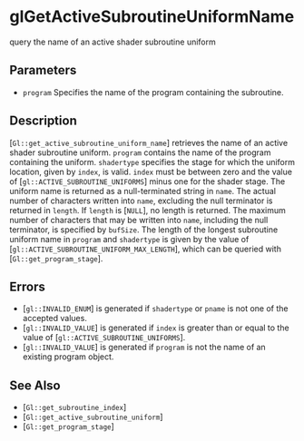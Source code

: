 # glGetActiveSubroutineUniformName
query the name of an active shader subroutine uniform

## Parameters
- `program`
  Specifies the name of the program containing the subroutine.

## Description
[`Gl::get_active_subroutine_uniform_name`] retrieves the name of an
  active shader subroutine uniform. `program` contains the name of the
  program containing the uniform. `shadertype` specifies the stage for
  which the uniform location, given by `index`, is valid. `index` must
  be between zero and the value of [`gl::ACTIVE_SUBROUTINE_UNIFORMS`]
  minus one for the shader stage.
The uniform name is returned as a null-terminated string in `name`.
  The actual number of characters written into `name`, excluding the
  null terminator is returned in `length`. If `length` is [`NULL`], no
  length is returned. The maximum number of characters that may be
  written into `name`, including the null terminator, is specified by
  `bufSize`. The length of the longest subroutine uniform name in
  `program` and `shadertype` is given by the value of
  [`gl::ACTIVE_SUBROUTINE_UNIFORM_MAX_LENGTH`], which can be queried
  with [`Gl::get_program_stage`].

## Errors
- [`gl::INVALID_ENUM`] is generated if `shadertype` or `pname` is not
  one of the accepted values.
- [`gl::INVALID_VALUE`] is generated if `index` is greater than or equal
  to the value of [`gl::ACTIVE_SUBROUTINE_UNIFORMS`].
- [`gl::INVALID_VALUE`] is generated if `program` is not the name of an
  existing program object.

## See Also
- [`Gl::get_subroutine_index`]
- [`Gl::get_active_subroutine_uniform`]
- [`Gl::get_program_stage`]
